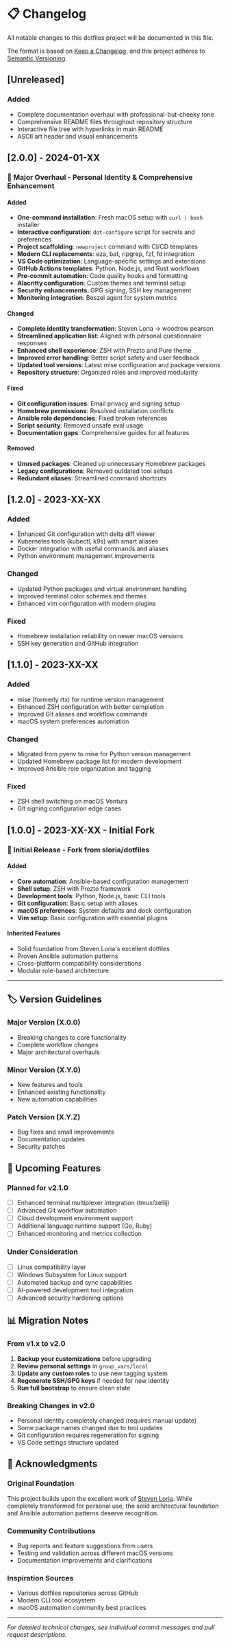 # 📋 Changelog

All notable changes to this dotfiles project will be documented in this file.

The format is based on [Keep a Changelog](https://keepachangelog.com/en/1.0.0/),
and this project adheres to [Semantic Versioning](https://semver.org/spec/v2.0.0.html).

## [Unreleased]

### Added
- Complete documentation overhaul with professional-but-cheeky tone
- Comprehensive README files throughout repository structure
- Interactive file tree with hyperlinks in main README
- ASCII art header and visual enhancements

## [2.0.0] - 2024-01-XX

### 🚀 Major Overhaul - Personal Identity & Comprehensive Enhancement

#### Added
- **One-command installation**: Fresh macOS setup with `curl | bash` installer
- **Interactive configuration**: `dot-configure` script for secrets and preferences
- **Project scaffolding**: `newproject` command with CI/CD templates
- **Modern CLI replacements**: eza, bat, ripgrep, fzf, fd integration
- **VS Code optimization**: Language-specific settings and extensions
- **GitHub Actions templates**: Python, Node.js, and Rust workflows
- **Pre-commit automation**: Code quality hooks and formatting
- **Alacritty configuration**: Custom themes and terminal setup
- **Security enhancements**: GPG signing, SSH key management
- **Monitoring integration**: Beszel agent for system metrics

#### Changed
- **Complete identity transformation**: Steven Loria → woodrow pearson
- **Streamlined application list**: Aligned with personal questionnaire responses
- **Enhanced shell experience**: ZSH with Prezto and Pure theme
- **Improved error handling**: Better script safety and user feedback
- **Updated tool versions**: Latest mise configuration and package versions
- **Repository structure**: Organized roles and improved modularity

#### Fixed
- **Git configuration issues**: Email privacy and signing setup
- **Homebrew permissions**: Resolved installation conflicts
- **Ansible role dependencies**: Fixed broken references
- **Script security**: Removed unsafe eval usage
- **Documentation gaps**: Comprehensive guides for all features

#### Removed
- **Unused packages**: Cleaned up unnecessary Homebrew packages
- **Legacy configurations**: Removed outdated tool setups
- **Redundant aliases**: Streamlined command shortcuts

## [1.2.0] - 2023-XX-XX

### Added
- Enhanced Git configuration with delta diff viewer
- Kubernetes tools (kubectl, k9s) with smart aliases
- Docker integration with useful commands and aliases
- Python environment management improvements

### Changed
- Updated Python packages and virtual environment handling
- Improved terminal color schemes and themes
- Enhanced vim configuration with modern plugins

### Fixed
- Homebrew installation reliability on newer macOS versions
- SSH key generation and GitHub integration

## [1.1.0] - 2023-XX-XX

### Added
- mise (formerly rtx) for runtime version management
- Enhanced ZSH configuration with better completion
- Improved Git aliases and workflow commands
- macOS system preferences automation

### Changed
- Migrated from pyenv to mise for Python version management
- Updated Homebrew package list for modern development
- Improved Ansible role organization and tagging

### Fixed
- ZSH shell switching on macOS Ventura
- Git signing configuration edge cases

## [1.0.0] - 2023-XX-XX - Initial Fork

### 🎉 Initial Release - Fork from sloria/dotfiles

#### Added
- **Core automation**: Ansible-based configuration management
- **Shell setup**: ZSH with Prezto framework
- **Development tools**: Python, Node.js, basic CLI tools
- **Git configuration**: Basic setup with aliases
- **macOS preferences**: System defaults and dock configuration
- **Vim setup**: Basic configuration with essential plugins

#### Inherited Features
- Solid foundation from Steven Loria's excellent dotfiles
- Proven Ansible automation patterns
- Cross-platform compatibility considerations
- Modular role-based architecture

---

## 🏷️ Version Guidelines

### Major Version (X.0.0)
- Breaking changes to core functionality
- Complete workflow changes
- Major architectural overhauls

### Minor Version (X.Y.0)  
- New features and tools
- Enhanced existing functionality
- New automation capabilities

### Patch Version (X.Y.Z)
- Bug fixes and small improvements
- Documentation updates
- Security patches

## 🎯 Upcoming Features

### Planned for v2.1.0
- [ ] Enhanced terminal multiplexer integration (tmux/zellij)
- [ ] Advanced Git workflow automation
- [ ] Cloud development environment support
- [ ] Additional language runtime support (Go, Ruby)
- [ ] Enhanced monitoring and metrics collection

### Under Consideration
- [ ] Linux compatibility layer
- [ ] Windows Subsystem for Linux support
- [ ] Automated backup and sync capabilities
- [ ] AI-powered development tool integration
- [ ] Advanced security hardening options

## 📊 Migration Notes

### From v1.x to v2.0
1. **Backup your customizations** before upgrading
2. **Review personal settings** in `group_vars/local`
3. **Update any custom roles** to use new tagging system
4. **Regenerate SSH/GPG keys** if needed for new identity
5. **Run full bootstrap** to ensure clean state

### Breaking Changes in v2.0
- Personal identity completely changed (requires manual update)
- Some package names changed due to tool updates
- Git configuration requires regeneration for signing
- VS Code settings structure updated

## 🙏 Acknowledgments

### Original Foundation
This project builds upon the excellent work of [Steven Loria](https://github.com/sloria/dotfiles). While completely transformed for personal use, the solid architectural foundation and Ansible automation patterns deserve recognition.

### Community Contributions
- Bug reports and feature suggestions from users
- Testing and validation across different macOS versions
- Documentation improvements and clarifications

### Inspiration Sources
- Various dotfiles repositories across GitHub
- Modern CLI tool ecosystem
- macOS automation community best practices

---

*For detailed technical changes, see individual commit messages and pull request descriptions.*